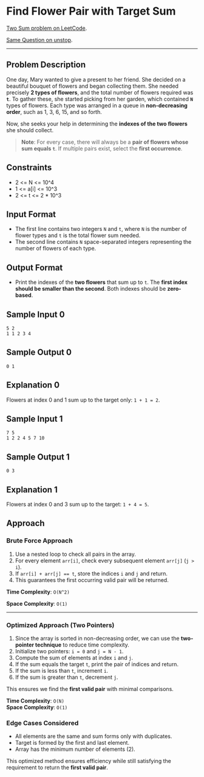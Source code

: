 # Find Flower Pair with Target Sum


[Two Sum problem on LeetCode](https://leetcode.com/problems/two-sum/description/).

[Same Question on unstop](https://unstop.com/code/challenge-assessment/262419?moduleId=372).

---

## Problem Description
One day, Mary wanted to give a present to her friend. She decided on a beautiful bouquet of flowers and began collecting them. She needed precisely **2 types of flowers**, and the total number of flowers required was **`t`**. To gather these, she started picking from her garden, which contained **`N`** types of flowers. Each type was arranged in a queue in **non-decreasing order**, such as 1, 3, 6, 15, and so forth.

Now, she seeks your help in determining the **indexes of the two flowers** she should collect.

> **Note**: For every case, there will always be a **pair of flowers whose sum equals `t`**. If multiple pairs exist, select the **first occurrence**.

## Constraints
- 2 <= N <= 10^4
- 1 <= a[i] <= 10^3
- 2 <= t <= 2 * 10^3

## Input Format
- The first line contains two integers `N` and `t`, where `N` is the number of flower types and `t` is the total flower sum needed.
- The second line contains `N` space-separated integers representing the number of flowers of each type.

## Output Format
- Print the indexes of the **two flowers** that sum up to `t`. The **first index should be smaller than the second**. Both indexes should be **zero-based**.

## Sample Input 0
```
5 2
1 1 2 3 4
```

## Sample Output 0
```
0 1
```

## Explanation 0
Flowers at index 0 and 1 sum up to the target only: `1 + 1 = 2`.

## Sample Input 1
```
7 5
1 2 2 4 5 7 10
```

## Sample Output 1
```
0 3
```

## Explanation 1
Flowers at index 0 and 3 sum up to the target: `1 + 4 = 5`.

## Approach

### Brute Force Approach
1. Use a nested loop to check all pairs in the array.
2. For every element `arr[i]`, check every subsequent element `arr[j]` (`j > i`).
3. If `arr[i] + arr[j] == t`, store the indices `i` and `j` and return.
4. This guarantees the first occurring valid pair will be returned.

**Time Complexity**: `O(N^2)`

**Space Complexity**: `O(1)`

---

### Optimized Approach (Two Pointers)
1. Since the array is sorted in non-decreasing order, we can use the **two-pointer technique** to reduce time complexity.
2. Initialize two pointers: `i = 0` and `j = N - 1`.
3. Compute the sum of elements at index `i` and `j`.
4. If the sum equals the target `t`, print the pair of indices and return.
5. If the sum is less than `t`, increment `i`.
6. If the sum is greater than `t`, decrement `j`.

This ensures we find the **first valid pair** with minimal comparisons.

**Time Complexity**: `O(N)`  
**Space Complexity**: `O(1)`

### Edge Cases Considered
- All elements are the same and sum forms only with duplicates.
- Target is formed by the first and last element.
- Array has the minimum number of elements (2).

This optimized method ensures efficiency while still satisfying the requirement to return the **first valid pair**.

